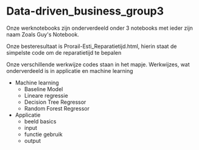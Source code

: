 # Data-driven_business_group3

Onze werknotebooks zijn onderverdeeld onder 3 notebooks met ieder zijn naam Zoals Guy's Notebook.

Onze besteresultaat is Prorail-Esti_Reparatietijd.html, hierin staat de simpelste code om de reparatietijd te bepalen

Onze verschillende werkwijze codes staan in het mapje. Werkwijzes, wat onderverdeeld is in applicatie en machine learning
- Machine learning
    - Baseline Model
    - Lineare regressie
    - Decision Tree Regressor
    - Random Forest Regressor
- Applicatie
    - beeld basics
    - input
    - functie gebruik
    - output
